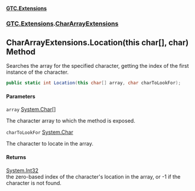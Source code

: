 #### [GTC.Extensions](GTCExtensions.md 'GTC Extensions')
### [GTC.Extensions](GTCExtensions.md#GTC.Extensions 'GTC.Extensions').[CharArrayExtensions](CharArrayExtensions.md 'GTC.Extensions.CharArrayExtensions')

## CharArrayExtensions.Location(this char[], char) Method

Searches the array for the specified character, getting the index of the first instance of the character.

```csharp
public static int Location(this char[] array, char charToLookFor);
```
#### Parameters

<a name='GTC.Extensions.CharArrayExtensions.Location(thischar[],char).array'></a>

`array` [System.Char](https://docs.microsoft.com/en-us/dotnet/api/System.Char 'System.Char')[[]](https://docs.microsoft.com/en-us/dotnet/api/System.Array 'System.Array')

The character array to which the method is exposed.

<a name='GTC.Extensions.CharArrayExtensions.Location(thischar[],char).charToLookFor'></a>

`charToLookFor` [System.Char](https://docs.microsoft.com/en-us/dotnet/api/System.Char 'System.Char')

The character to locate in the array.

#### Returns
[System.Int32](https://docs.microsoft.com/en-us/dotnet/api/System.Int32 'System.Int32')  
the zero-based index of the character's location in the array, or -1 if the character is not found.